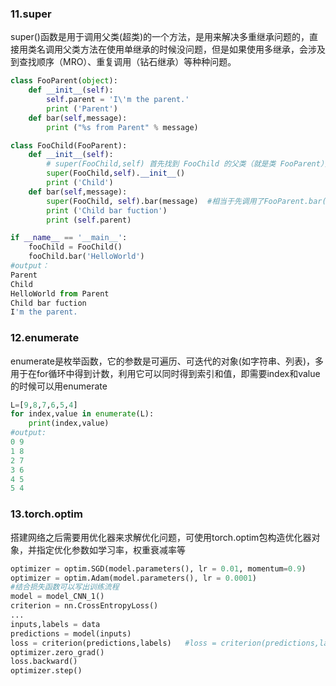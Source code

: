 ### 11.super
super()函数是用于调用父类(超类)的一个方法，是用来解决多重继承问题的，直接用类名调用父类方法在使用单继承的时候没问题，但是如果使用多继承，会涉及到查找顺序（MRO）、重复调用（钻石继承）等种种问题。
```Python
class FooParent(object):
    def __init__(self):
        self.parent = 'I\'m the parent.'
        print ('Parent')
    def bar(self,message):
        print ("%s from Parent" % message)

class FooChild(FooParent):
    def __init__(self):
        # super(FooChild,self) 首先找到 FooChild 的父类（就是类 FooParent），然后把类 FooChild 的对象转换为类 FooParent 的对象
        super(FooChild,self).__init__()    
        print ('Child')
    def bar(self,message):
        super(FooChild, self).bar(message)  #相当于先调用了FooParent.bar('HelloWorld')
        print ('Child bar fuction')
        print (self.parent)

if __name__ == '__main__':
    fooChild = FooChild()
    fooChild.bar('HelloWorld')
#output：
Parent
Child
HelloWorld from Parent
Child bar fuction
I'm the parent.
```
### 12.enumerate
enumerate是枚举函数，它的参数是可遍历、可迭代的对象(如字符串、列表)，多用于在for循环中得到计数，利用它可以同时得到索引和值，即需要index和value的时候可以用enumerate
```Python
L=[9,8,7,6,5,4]
for index,value in enumerate(L):
    print(index,value)
#output:
0 9
1 8
2 7
3 6
4 5
5 4
```
### 13.torch.optim
搭建网络之后需要用优化器来求解优化问题，可使用torch.optim包构造优化器对象，并指定优化参数如学习率，权重衰减率等
```Python
optimizer = optim.SGD(model.parameters(), lr = 0.01, momentum=0.9)
optimizer = optim.Adam(model.parameters(), lr = 0.0001)
#结合损失函数可以写出训练流程
model = model_CNN_1()
criterion = nn.CrossEntropyLoss()
...
inputs,labels = data
predictions = model(inputs)
loss = criterion(predictions,labels)   #loss = criterion(predictions,labels.long())
optimizer.zero_grad()
loss.backward()
optimizer.step()
```
